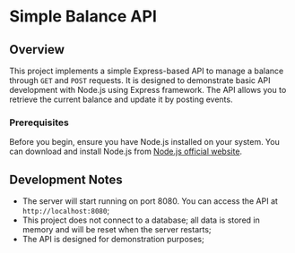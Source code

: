 # Simple Balance API

## Overview
This project implements a simple Express-based API to manage a balance through `GET` and `POST` requests. It is designed to demonstrate basic API development with Node.js using Express framework. The API allows you to retrieve the current balance and update it by posting events.

### Prerequisites
Before you begin, ensure you have Node.js installed on your system. You can download and install Node.js from [Node.js official website](https://nodejs.org/).

## Development Notes
- The server will start running on port 8080. You can access the API at `http://localhost:8080`;
- This project does not connect to a database; all data is stored in memory and will be reset when the server restarts;
- The API is designed for demonstration purposes;
